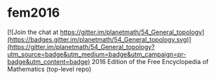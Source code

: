 # fem2016

[![Join the chat at https://gitter.im/planetmath/54_General_topology](https://badges.gitter.im/planetmath/54_General_topology.svg)](https://gitter.im/planetmath/54_General_topology?utm_source=badge&utm_medium=badge&utm_campaign=pr-badge&utm_content=badge)
2016 Edition of the Free Encyclopedia of Mathematics (top-level repo)

